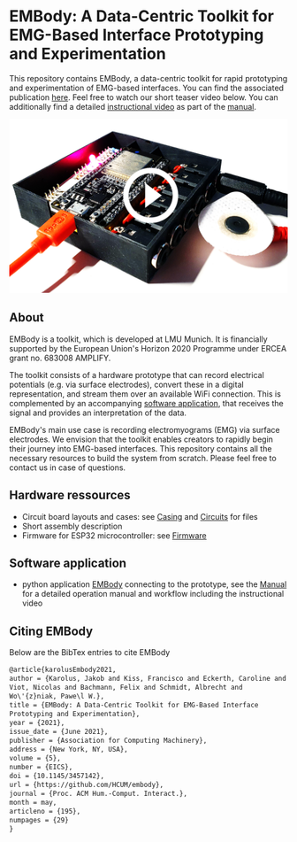 # EMBody: A Data-Centric Toolkit for EMG-Based Interface Prototyping and Experimentation

This repository contains EMBody, a data-centric toolkit for rapid prototyping and experimentation of EMG-based interfaces. You can find the associated publication [here](https://dl.acm.org/doi/10.1145/3457142). Feel free to watch our short teaser video below. You can additionally find a detailed [instructional video](./embody/manual/manual.mp4) as part of the [manual](./embody/manual).

[![System teaser|70%](./prototype_video.png)](https://jakob-karolus.de/publications/karolus21embody.mp4)

## About
EMBody is a toolkit, which is developed at LMU Munich. It is financially supported by the European Union's Horizon 2020 Programme under ERCEA grant no. 683008 AMPLIFY.

The toolkit consists of a hardware prototype that can record electrical potentials (e.g. via surface electrodes), convert these in a digital representation, and stream them over an available WiFi connection. This is complemented by an accompanying [software application](./embody/embody), that receives the signal and provides an interpretation of the data.

EMBody's main use case is recording electromyograms (EMG) via surface electrodes. We envision that the toolkit enables creators to rapidly begin their journey into EMG-based interfaces. This repository contains all the necessary resources to build the system from scratch. Please feel free to contact us in case of questions.

## Hardware ressources
* Circuit board layouts and cases: see [Casing](./embody/casing) and [Circuits](./embody/circuits) for files
* Short assembly description
* Firmware for ESP32 microcontroller: see [Firmware](./embody/esp_firmware)

## Software application
* python application [EMBody](./embody/embody) connecting to the prototype, see the [Manual](./embody/manual) for a detailed operation manual and workflow including the instructional video

## Citing EMBody

Below are the BibTex entries to cite EMBody
```
@article{karolusEmbody2021,
author = {Karolus, Jakob and Kiss, Francisco and Eckerth, Caroline and Viot, Nicolas and Bachmann, Felix and Schmidt, Albrecht and Wo\'{z}niak, Pawe\l W.},
title = {EMBody: A Data-Centric Toolkit for EMG-Based Interface Prototyping and Experimentation},
year = {2021},
issue_date = {June 2021},
publisher = {Association for Computing Machinery},
address = {New York, NY, USA},
volume = {5},
number = {EICS},
doi = {10.1145/3457142},
url = {https://github.com/HCUM/embody},
journal = {Proc. ACM Hum.-Comput. Interact.},
month = may,
articleno = {195},
numpages = {29}
}
```
